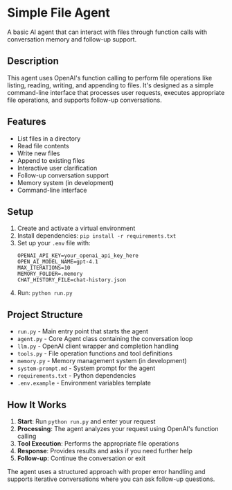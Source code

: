 # Simple File Agent

A basic AI agent that can interact with files through function calls with conversation memory and follow-up support.

## Description

This agent uses OpenAI's function calling to perform file operations like listing, reading, writing, and appending to files. It's designed as a simple command-line interface that processes user requests, executes appropriate file operations, and supports follow-up conversations.

## Features

- List files in a directory
- Read file contents
- Write new files
- Append to existing files
- Interactive user clarification
- Follow-up conversation support
- Memory system (in development)
- Command-line interface

## Setup

1. Create and activate a virtual environment
2. Install dependencies: `pip install -r requirements.txt`
3. Set up your `.env` file with:
   ```
   OPENAI_API_KEY=your_openai_api_key_here
   OPEN_AI_MODEL_NAME=gpt-4.1
   MAX_ITERATIONS=10
   MEMORY_FOLDER=.memory
   CHAT_HISTORY_FILE=chat-history.json
   ```
4. Run: `python run.py`

## Project Structure

- `run.py` - Main entry point that starts the agent
- `agent.py` - Core Agent class containing the conversation loop
- `llm.py` - OpenAI client wrapper and completion handling
- `tools.py` - File operation functions and tool definitions
- `memory.py` - Memory management system (in development)
- `system-prompt.md` - System prompt for the agent
- `requirements.txt` - Python dependencies
- `.env.example` - Environment variables template

## How It Works

1. **Start**: Run `python run.py` and enter your request
2. **Processing**: The agent analyzes your request using OpenAI's function calling
3. **Tool Execution**: Performs the appropriate file operations
4. **Response**: Provides results and asks if you need further help
5. **Follow-up**: Continue the conversation or exit

The agent uses a structured approach with proper error handling and supports iterative conversations where you can ask follow-up questions.